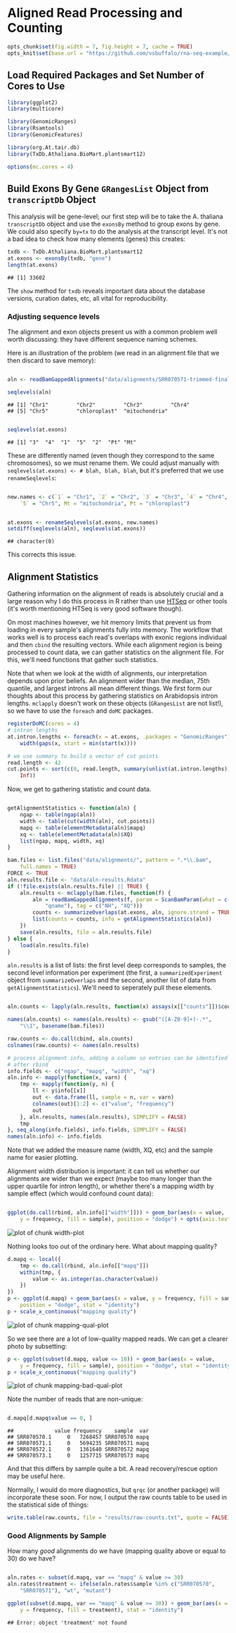 # Aligned Read Processing and Counting



```r
opts_chunk$set(fig.width = 7, fig.height = 7, cache = TRUE)
opts_knit$set(base.url = "https://github.com/vsbuffalo/rna-seq-example/raw/master/")
```




## Load Required Packages and Set Number of Cores to Use



```r
library(ggplot2)
library(multicore)

library(GenomicRanges)
library(Rsamtools)
library(GenomicFeatures)

library(org.At.tair.db)
library(TxDb.Athaliana.BioMart.plantsmart12)

options(mc.cores = 4)
```





## Build Exons By Gene `GRangesList` Object from `transcriptDb` Object

This analysis will be gene-level; our first step will be to take the
A. thaliana `transcriptDb` object and use the `exonsBy` method to
group exons by gene. We could also specify `by=tx` to do the analysis
at the transcript level. It's not a bad idea to check how many
elements (genes) this creates:



```r
txdb <- TxDb.Athaliana.BioMart.plantsmart12
at.exons <- exonsBy(txdb, "gene")
length(at.exons)
```

```
## [1] 33602
```




The `show` method for `txdb` reveals important data about the database
versions, curation dates, etc, all vital for reproducibility.

### Adjusting sequence levels

The alignment and exon objects present us with a common problem well
worth discussing: they have different sequence naming schemes. 

Here is an illustration of the problem (we read in an alignment file
that we then discard to save memory):



```r

aln <- readBamGappedAlignments("data/alignments/SRR070571-trimmed-final.bam")

seqlevels(aln)
```

```
## [1] "Chr1"         "Chr2"         "Chr3"         "Chr4"        
## [5] "Chr5"         "chloroplast"  "mitochondria"
```

```r

seqlevels(at.exons)
```

```
## [1] "3"  "4"  "1"  "5"  "2"  "Pt" "Mt"
```




These are differently named (even though they correspond to the same
chromosomes), so we must rename them. We could adjust manually with
`seqlevels(at.exons) <- # blah, blah, blah`, but it's preferred that
we use `renameSeqlevels`:



```r

new.names <- c(`1` = "Chr1", `2` = "Chr2", `3` = "Chr3", `4` = "Chr4", 
    `5` = "Chr5", Mt = "mitochondria", Pt = "chloroplast")


at.exons <- renameSeqlevels(at.exons, new.names)
setdiff(seqlevels(aln), seqlevels(at.exons))
```

```
## character(0)
```




This corrects this issue.

## Alignment Statistics

Gathering information on the alignment of reads is absolutely crucial
and a large reason why I do this process in R rather than use
[HTSeq](http://www-huber.embl.de/users/anders/HTSeq/doc/count.html?highlight=rna)
or other tools (it's worth mentioning HTSeq is very good software
though).

On most machines however, we hit memory limits that prevent us from
loading in every sample's alignments fully into memory. The workflow
that works well is to process each read's overlaps with exonic regions
individual and then `cbind` the resulting vectors. While each
alignment region is being processed to count data, we can gather
statistics on the alignment file. For this, we'll need functions that
gather such statistics.

Note that when we look at the width of alignments, our interpretation
depends upon prior beliefs. An alignment wider than the median, 75th
quantile, and largest introns all mean different things. We first form
our thoughts about this process by gathering statistics on Arabidopsis
intron lengths. `mclapply` doesn't work on these objects
(`GRangesList` are not list!), so we have to use the `foreach` and
`doMC` packages.



```r
registerDoMC(cores = 4)
# intron lengths
at.intron.lengths <- foreach(x = at.exons, .packages = "GenomicRanges") %dopar% 
    width(gaps(x, start = min(start(x))))

# we use summary to build a vector of cut points
read.length <- 42
cut.points <- sort(c(0, read.length, summary(unlist(at.intron.lengths)), 
    Inf))
```




Now, we get to gathering statistic and count data.



```r

getAlignmentStatistics <- function(aln) {
    ngap <- table(ngap(aln))
    width <- table(cut(width(aln), cut.points))
    mapq <- table(elementMetadata(aln)$mapq)
    xq <- table(elementMetadata(aln)$XQ)
    list(ngap, mapq, width, xq)
}

bam.files <- list.files("data/alignments/", pattern = ".*\\.bam", 
    full.names = TRUE)
FORCE <- TRUE
aln.results.file <- "data/aln-results.Rdata"
if (!file.exists(aln.results.file) || TRUE) {
    aln.results <- mclapply(bam.files, function(f) {
        aln = readBamGappedAlignments(f, param = ScanBamParam(what = c("mapq", 
            "qname"), tag = c("NH", "XQ")))
        counts <- summarizeOverlaps(at.exons, aln, ignore.strand = TRUE)
        list(counts = counts, info = getAlignmentStatistics(aln))
    })
    save(aln.results, file = aln.results.file)
} else {
    load(aln.results.file)
}
```




`aln.results` is a list of lists: the first level deep corresponds to
samples, the second level information per experiment (the first, a
`summarizedExperiment` object from `summarizeOverlaps` and the second,
another list of data from `getAlignmentStatistics`). We'll need to
seperately pull these elements.



```r

aln.counts <- lapply(aln.results, function(x) assays(x[["counts"]])$counts)

names(aln.counts) <- names(aln.results) <- gsub("([A-Z0-9]+)-.*", 
    "\\1", basename(bam.files))

raw.counts <- do.call(cbind, aln.counts)
colnames(raw.counts) <- names(aln.results)

# process alignment info, adding a column so entries can be identified
# after rbind
info.fields <- c("ngap", "mapq", "width", "xq")
aln.info <- mapply(function(x, varn) {
    tmp <- mapply(function(y, n) {
        ll <- y$info[[x]]
        out <- data.frame(ll, sample = n, var = varn)
        colnames(out)[1:2] <- c("value", "frequency")
        out
    }, aln.results, names(aln.results), SIMPLIFY = FALSE)
    tmp
}, seq_along(info.fields), info.fields, SIMPLIFY = FALSE)
names(aln.info) <- info.fields
```




Note that we added the measure name (width, XQ, etc) and the sample
name for easier plotting. 

Alignment width distribution is important: it can tell us whether our
alignments are wider than we expect (maybe too many longer than the
upper quartile for intron length), or whether there's a mapping width by sample effect (which would confound count data):



```r

ggplot(do.call(rbind, aln.info[["width"]])) + geom_bar(aes(x = value, 
    y = frequency, fill = sample), position = "dodge") + opts(axis.text.x = theme_text(angle = 45))
```

![plot of chunk width-plot](https://github.com/vsbuffalo/rna-seq-example/raw/master/figure/width-plot.png) 


Nothing looks too out of the ordinary here. What about mapping quality?



```r
d.mapq <- local({
    tmp <- do.call(rbind, aln.info[["mapq"]])
    within(tmp, {
        value <- as.integer(as.character(value))
    })
})
p <- ggplot(d.mapq) + geom_bar(aes(x = value, y = frequency, fill = sample), 
    position = "dodge", stat = "identity")
p + scale_x_continuous("mapping quality")
```

![plot of chunk mapping-qual-plot](https://github.com/vsbuffalo/rna-seq-example/raw/master/figure/mapping-qual-plot.png) 


So we see there are a lot of low-quality mapped reads. We can get a
clearer photo by subsetting:



```r
p <- ggplot(subset(d.mapq, value <= 10)) + geom_bar(aes(x = value, 
    y = frequency, fill = sample), position = "dodge", stat = "identity")
p + scale_x_continuous("mapping quality")
```

![plot of chunk mapping-bad-qual-plot](https://github.com/vsbuffalo/rna-seq-example/raw/master/figure/mapping-bad-qual-plot.png) 


Note the number of reads that are non-unique:



```r

d.mapq[d.mapq$value == 0, ]
```

```
##             value frequency    sample  var
## SRR070570.1     0   7268457 SRR070570 mapq
## SRR070571.1     0   5694235 SRR070571 mapq
## SRR070572.1     0   1361640 SRR070572 mapq
## SRR070573.1     0   1257715 SRR070573 mapq
```




And that this differs by sample quite a bit. A read recovery/rescue
option may be useful here. 

Normally, I would do more diagnostics, but `qrqc` (or another package)
will incorporate these soon. For now, I output the raw counts table to
be used in the statistical side of things:



```r
write.table(raw.counts, file = "results/raw-counts.txt", quote = FALSE)
```




### Good Alignments by Sample

How many *good* alignments do we have (mapping quality above or equal
to 30) do we have?



```r

aln.rates <- subset(d.mapq, var == "mapq" & value >= 30)
aln.rates$treatment <- ifelse(aln.rates$sample %in% c("SRR070570", 
    "SRR070571"), "wt", "mutant")

ggplot(subset(d.mapq, var == "mapq" & value >= 30)) + geom_bar(aes(x = sample, 
    y = frequency, fill = treatment), stat = "identity")
```

```
## Error: object 'treatment' not found
```




